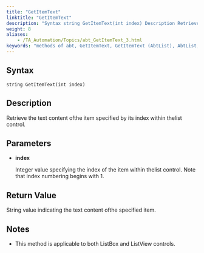 ```yaml
--- 
title: "GetItemText"
linktitle: "GetItemText"
description: "Syntax string GetItemText(int index) Description Retrieve the text content of the item specified by its index within the list control. Parameters index Integer value specifying the index of the item ..."
weight: 8
aliases: 
    - /TA_Automation/Topics/abt_GetItemText_3.html
keywords: "methods of abt, GetItemText, GetItemText (AbtList), AbtList, getitemtext, abtlist getitemlist, value of item, obtain value of item from list, content of item at specified index in list"
---
```


## Syntax

`string GetItemText(int index)`

## Description

Retrieve the text content ofthe item specified by its index within thelist control.

## Parameters

-   **index**

    Integer value specifying the index of the item within thelist control. Note that index numbering begins with 1.


## Return Value

String value indicating the text content ofthe specified item.

## Notes

-   This method is applicable to both ListBox and ListView controls.




